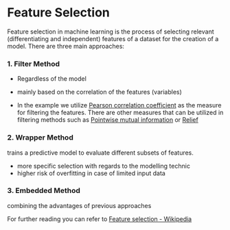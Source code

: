 # Feature Selection

Feature selection in machine learning is the process of selecting relevant (differentiating and independent) features of a dataset for the creation of a model. There are three main approaches:

### 1. Filter Method

- Regardless of the model
- mainly based on the correlation of the features (variables)

- In the example we utilize [Pearson correlation coefficient](https://en.wikipedia.org/wiki/Pearson_correlation_coefficient) as the measure for filtering the features. There are other measures that can be utilized in filtering methods such as [Pointwise mutual information](https://en.wikipedia.org/wiki/Pointwise_mutual_information) or [Relief](<https://en.wikipedia.org/wiki/Relief_(feature_selection)>)

### 2. Wrapper Method

trains a predictive model to evaluate different subsets of features.

- more specific selection with regards to the modelling technic
- higher risk of overfitting in case of limited input data

### 3. Embedded Method

combining the advantages of previous approaches

For further reading you can refer to [Feature selection - Wikipedia](https://en.wikipedia.org/wiki/Feature_selection)
